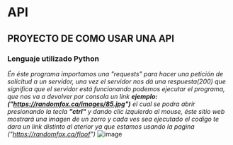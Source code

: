 # **API** 

## **PROYECTO DE COMO USAR UNA API**

### **Lenguaje utilizado Python**
_Én éste programa importamos una "requests" para hacer una petición de solicitud a un servidor, una vez el servidor nos dá una respuesta(200) que significa que el servidor está funcionando podemos ejecutar el programa, que nos va a devolver por consola un link **ejemplo:("https://randomfox.ca/images/85.jpg")** el cual se podra abrir presionando la tecla **"ctrl"** y dando clic izquierdo al mouse, éste sitio web mostrará una imagen de un zorro y cada ves sea ejecutado el codigo te dara un link distinto al aterior ya que estamos usando la pagina 
("https://randomfox.ca/floof")_
![image](https://user-images.githubusercontent.com/118028611/201490437-8ad684b1-5a98-4f50-a519-253fa6416e4b.png)
